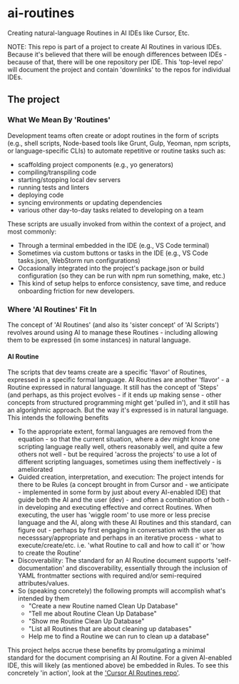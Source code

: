 # ai-routines
Creating natural-language Routines in AI IDEs like Cursor, Etc.

NOTE: This repo is part of a project to create AI Routines in various IDEs.  Because it's believed that there will be enough differences between IDEs - because of that, there will be one repository per IDE.  This 'top-level repo' will document the project and contain 'downlinks' to the repos for individual IDEs.

## The project
### What We Mean By 'Routines'
Development teams often create or adopt routines in the form of scripts (e.g., shell scripts, Node-based tools like Grunt, Gulp, Yeoman, npm scripts, or language-specific CLIs) to automate repetitive or routine tasks such as:
- scaffolding project components (e.g., yo generators)
- compiling/transpiling code
- starting/stopping local dev servers
- running tests and linters
- deploying code
- syncing environments or updating dependencies
- various other day-to-day tasks related to developing on a team

These scripts are usually invoked from within the context of a project, and most commonly:
- Through a terminal embedded in the IDE (e.g., VS Code terminal)
- Sometimes via custom buttons or tasks in the IDE (e.g., VS Code tasks.json, WebStorm run configurations)
- Occasionally integrated into the project's package.json or build configuration (so they can be run with npm run something, make, etc.)
- This kind of setup helps to enforce consistency, save time, and reduce onboarding friction for new developers.

### Where 'AI Routines' Fit In
The concept of 'AI Routines' (and also its 'sister concept' of 'AI Scripts') revolves around using AI to manage these Routines - including allowing them to be expressed (in some instances) in natural language.

#### AI Routine
The scripts that dev teams create are a specific 'flavor' of Routines, expressed in a specific formal language.  AI Routines are another 'flavor' - a Routine expressed in natural language.  It still has the concept of 'Steps' (and perhaps, as this project evolves - if it ends up making sense - other concepts from structured programming might get 'pulled in'), and it still has an algorighmic approach.  But the way it's expressed is in natural language.  This intends the following benefits
- To the appropriate extent, formal languages are removed from the equation - so that the current situation, where a dev might know one scripting language really well, others reasonably well, and quite a few others not well - but be required 'across the projects' to use a lot of different scripting languages, sometimes using them ineffectively - is ameliorated
- Guided creation, interpretation, and execution: The project intends for there to be Rules (a concept brought in from Cursor and - we anticipate - implemented in some form by just about every AI-enabled IDE) that guide both the AI and the user (dev) - and often a combination of both - in developing and executing effective and correct Routines.  When executing, the user has 'wiggle room' to use more or less precise language and the AI, along with these AI Routines and this standard, can figure out - perhaps by first engaging in conversation with the user as necesssary/appropriate and perhaps in an iterative process - what to execute/create/etc. i.e. 'what Routine to call and how to call it' or 'how to create the Routine'
- Discoverability: The standard for an AI Routine document supports 'self-documentation' and discoverability, essentially through the inclusion of YAML frontmatter sections with required and/or semi-required attributes/values.
- So (speaking concretely) the following prompts will accomplish what's intended by them
  - "Create a new Routine named Clean Up Database"
  - "Tell me about Routine Clean Up Database"
  - "Show me Routine Clean Up Database"
  - "List all Routines that are about cleaning up databases"
  - Help me to find a Routine we can run to clean up a database"

This project helps accrue these benefits by promulgating a minimal standard for the document comprising an AI Routine.  For a given AI-enabled IDE, this will likely (as mentioned above) be embedded in Rules.  To see this concretely 'in action', look at the ['Cursor AI Routines repo'](https://github.com/sladestewart/ai-routines-scripts-cursor).

